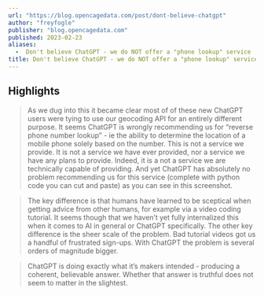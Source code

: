 ```yaml
---
url: "https://blog.opencagedata.com/post/dont-believe-chatgpt"
author: "freyfogle"
publisher: "blog.opencagedata.com"
published: 2023-02-23
aliases:
  -  Don't believe ChatGPT - we do NOT offer a "phone lookup" service
title: Don't believe ChatGPT - we do NOT offer a "phone lookup" service
---
```


## Highlights
> As we dug into this it became clear most of of these new ChatGPT users were tying to use our geocoding API for an entirely different purpose. It seems ChatGPT is wrongly recommending us for “reverse phone number lookup” - ie the ability to determine the location of a mobile phone solely based on the number. This is not a service we provide. It is not a service we have ever provided, nor a service we have any plans to provide. Indeed, it is a not a service we are technically capable of providing. And yet ChatGPT has absolutely no problem recommending us for this service (complete with python code you can cut and paste) as you can see in this screenshot.

> The key difference is that humans have learned to be sceptical when getting advice from other humans, for example via a video coding tutorial. It seems though that we haven’t yet fully internalized this when it comes to AI in general or ChatGPT specifically. The other key difference is the sheer scale of the problem. Bad tutorial videos got us a handful of frustrated sign-ups. With ChatGPT the problem is several orders of magnitude bigger.

> ChatGPT is doing exactly what it’s makers intended - producing a coherent, believable answer. Whether that answer is truthful does not seem to matter in the slightest.

